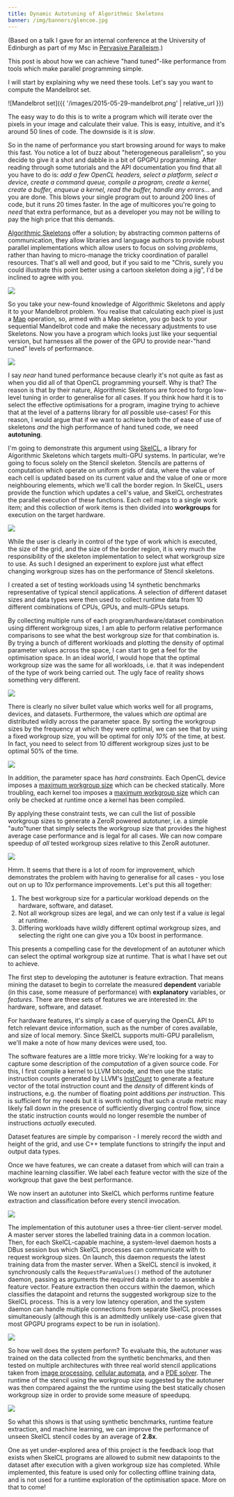 ```yaml
---
title: Dynamic Autotuning of Algorithmic Skeletons
banner: /img/banners/glencoe.jpg
---
```


(Based on a talk I gave for an internal conference at the University
of Edinburgh as part of my Msc in
[Pervasive Paralleism](http://pervasiveparallelism.inf.ed.ac.uk/).)

This post is about how we can achieve "hand tuned"-like performance
from tools which make parallel programming simple.

I will start by explaining why we need these tools. Let's say you want
to compute the Mandelbrot set.

![Mandelbrot set]({{ '/images/2015-05-29-mandelbrot.png' | relative_url }})

The easy way to do this is to write a program which will iterate over
the pixels in your image and calculate their value. This is easy,
intuitive, and it's around 50 lines of code. The downside is it is
*slow*.

So in the name of performance you start browsing around for ways to
make this fast. You notice a lot of buzz about "heterogeneous
parallelism", so you decide to give it a shot and dabble in a bit of
GPGPU programming. After reading through some tutorials and the API
documentation you find that all you have to do is: *add a few OpenCL
headers, select a platform, select a device, create a command queue,
compile a program, create a kernel, create a buffer, enqueue a kernel,
read the buffer, handle any errors...* and you are done. This blows
your single program out to around 200 lines of code, but it runs 20
times faster. In the age of multicores you're going to *need* that
extra performance, but as a developer you may not be willing to pay
the high price that this demands.

[Algorithmic Skeletons](http://en.wikipedia.org/wiki/Algorithmic_skeleton)
offer a solution; by abstracting common patterns of communication,
they allow libraries and language authors to provide robust parallel
implementations which allow users to focus on solving *problems*,
rather than having to micro-manage the tricky coordination of parallel
resources. That's all well and good, but if you said to me "Chris,
surely you could illustrate this point better using a cartoon skeleton
doing a jig", I'd be inclined to agree with you.

<img class="invertible" src="{{ '/images/2015-05-29-skel.png' | relative_url }}">

So you take your new-found knowledge of Algorithmic Skeletons and
apply it to your Mandelbrot problem. You realise that calculating each
pixel is just a
[Map](http://en.wikipedia.org/wiki/Map_(parallel_pattern)) operation,
so, armed with a Map skeleton, you go back to your sequential
Mandelbrot code and make the necessary adjustments to use
Skeletons. Now you have a program which looks just like your
sequential version, but harnesses all the power of the GPU to provide
near-"hand tuned" levels of performance.

<img class="invertible" src="{{ '/images/2015-05-29-mandelbrot-loc-runtime.png' | relative_url }}">

I say *near* hand tuned performance because clearly it's not quite as
fast as when you did all of that OpenCL programming yourself. Why is
that? The reason is that by their nature, Algorithmic Skeletons are
forced to forgo low-level tuning in order to generalise for all
cases. If you think how hard it is to select the effective
optimisations for a program, imagine trying to achieve that at the
level of a patterns library for *all* possible use-cases! For this
reason, I would argue that if we want to achieve both the of ease of
use of skeletons *and* the high performance of hand tuned code, we
need **autotuning**.

I'm going to demonstrate this argument using
[SkelCL](http://skelcl.uni-muenster.de/), a library for Algorithmic
Skeletons which targets multi-GPU systems. In particular, we're going
to focus solely on the Stencil skeleton. Stencils are patterns of
computation which operate on uniform grids of data, where the value of
each cell is updated based on its current value and the value of one
or more neighbouring elements, which we'll call the border region. In
SkelCL, users provide the function which updates a cell's value, and
SkelCL orchestrates the parallel execution of these functions. Each
cell maps to a single work item; and this collection of work items is
then divided into **workgroups** for execution on the target hardware.

<img class="invertible" src="{{ '/images/2015-05-29-wg.png' | relative_url }}">

While the user is clearly in control of the type of work which is
executed, the size of the grid, and the size of the border region, it
is very much the responsibility of the skeleton implementation to
select what workgroup size to use. As such I designed an experiment to
explore just what effect changing workgroup sizes has on the
performance of Stencil skeletons.

I created a set of testing workloads using 14 synthetic benchmarks
representative of typical stencil applications. A selection of
different dataset sizes and data types were then used to collect
runtime data from 10 different combinations of CPUs, GPUs, and
multi-GPUs setups.

By collecting multiple runs of each program/hardware/dataset
combination using different workgroup sizes, I am able to perform
relative performance comparisons to see what the best workgroup size
for that combination is. By trying a bunch of different workloads and
plotting the density of optimal parameter values across the space, I
can start to get a feel for the optimisation space. In an ideal world,
I would hope that the optimal workgroup size was the same for all
workloads, i.e. that it was independent of the type of work being
carried out. The ugly face of reality shows something very different.

<img class="invertible" src="{{ '/images/2015-05-29-heatmap.png' | relative_url }}">

There is clearly no silver bullet value which works well for all
programs, devices, and datasets. Furthermore, the values which *are*
optimal are distributed wildly across the parameter space. By sorting
the workgroup sizes by the frequency at which they were optimal, we
can see that by using a fixed workgroup size, you will be optimal for
only *10%* of the time, at best. In fact, you need to select from 10
different workgroup sizes just to be optimal 50% of the time.

<img class="invertible" src="{{ '/images/2015-05-29-best-wg.png' | relative_url }}">

In addition, the parameter space has *hard constraints*. Each OpenCL
device imposes a
[maximum workgroup size](https://www.khronos.org/registry/cl/sdk/1.0/docs/man/xhtml/clGetDeviceInfo.html)
which can be checked statically. More troubling, each kernel too
imposes a
[maximum workgroup size](https://www.khronos.org/registry/cl/sdk/1.1/docs/man/xhtml/clGetKernelWorkGroupInfo.html)
which can only be checked at runtime once a kernel has been compiled.

By applying these constraint tests, we can cull the list of possible
workgroup sizes to generate a ZeroR powered autotuner, i.e. a simple
"auto"tuner that simply selects the workgroup size that provides the
highest average case performance and is legal for all cases. We can
now compare speedup of *all* tested workgroup sizes relative to this
ZeroR autotuner.

<img class="invertible" src="{{ '/images/2015-05-29-violion-prog.png' | relative_url }}">

Hmm. It seems that there is a lot of room for improvement, which
demonstrates the problem with having to generalise for all cases - you
lose out on up to *10x* performance improvements. Let's put this all
together:

1. The best workgroup size for a particular workload depends on the
   hardware, software, and dataset.
1. Not all workgroup sizes are legal, and we can only test if a value
   *is* legal at runtime.
1. Differing workloads have wildly different optimal workgroup sizes,
   and selecting the right one can give you a 10x boost in
   performance.

This presents a compelling case for the development of an autotuner
which can select the optimal workgroup size at runtime. That is what I
have set out to achieve.

The first step to developing the autotuner is feature extraction. That
means mining the dataset to begin to correlate the measured
**dependent** variable (in this case, some measure of performance)
with **explanatory** variables, or *features*. There are three sets of
features we are interested in: the hardware, software, and dataset.

For hardware features, it's simply a case of querying the OpenCL API
to fetch relevant device information, such as the number of cores
available, and size of local memory. Since SkelCL supports multi-GPU
parallelism, we'll make a note of how many devices were used, too.

The software features are a little more tricky. We're looking for a
way to capture some description of the *computation* of a given source
code. For this, I first compile a kernel to LLVM bitcode, and then use
the static instruction counts generated by LLVM's
[InstCount](http://llvm.org/docs/doxygen/html/InstCount_8cpp_source.html)
to generate a feature vector of the total instruction count and the
*density* of different kinds of instructions, e.g. the number of
floating point additions *per instruction*. This is sufficient for my
needs but it is worth noting that such a crude metric may likely fall
down in the presence of sufficiently diverging control flow, since the
static instruction counts would no longer resemble the number of
instructions *actually* executed.

Dataset features are simple by comparison - I merely record the width
and height of the grid, and use C++ template functions to stringify
the input and output data types.

Once we have features, we can create a dataset from which will can
train a machine learning classifier. We label each feature vector with
the size of the workgroup that gave the best performance.

We now insert an autotuner into SkelCL which performs runtime feature
extraction and classification before every stencil invocation.

<img class="invertible" src="{{ '/images/2015-05-29-omnitune.png' | relative_url }}">

The implementation of this autotuner uses a three-tier client-server
model. A master server stores the labelled training data in a common
location. Then, for each SkelCL-capable machine, a system-level daemon
hosts a DBus session bus which SkelCL processes can communicate with
to request workgroup sizes. On launch, this daemon requests the latest
training data from the master server. When a SkelCL stencil is
invoked, it synchronously calls the `RequestParamValues()` method of
the autotuner daemon, passing as arguments the required data in order
to assemble a feature vector. Feature extraction then occurs within
the daemon, which classifies the datapoint and returns the suggested
workgroup size to the SkelCL process. This is a very low latency
operation, and the system daemon can handle multiple connections from
separate SkelCL processes simultaneously (although this is an
admittedly unlikely use-case given that most GPGPU programs expect to
be run in isolation).

<img class="invertible" src="{{ '/images/2015-05-29-comms.png' | relative_url }}">

So how well does the system perform? To evaluate this, the autotuner
was trained on the data collected from the synthetic benchmarks, and
then tested on multiple architectures with three real world stencil
applications taken from
[image processing](http://en.wikipedia.org/wiki/Canny_edge_detector),
[cellular automata](http://en.wikipedia.org/wiki/Conway%27s_Game_of_Life),
and a
[PDE solver](http://en.wikipedia.org/wiki/Finite-difference_time-domain_method).
The runtime of the stencil using the workgroup size suggested by the
autotuner was then compared against the the runtime using the best
statically chosen workgroup size in order to provide some measure of speedupq.

<img class="invertible" src="{{ '/images/2015-05-29-test-speedups.png' | relative_url }}">

So what this shows is that using synthetic benchmarks, runtime feature
extraction, and machine learning, we can improve the performance of
unseen SkelCL stencil codes by an average of **2.8x**.

One as yet under-explored area of this project is the feedback loop
that exists when SkelCL programs are allowed to submit new datapoints
to the dataset after execution with a given workgroup size has
completed. While implemented, this feature is used only for collecting
offline training data, and is not used for a runtime exploration of
the optimisation space. More on that to come!

